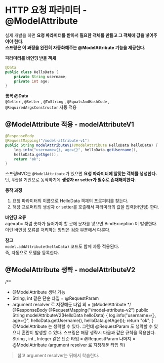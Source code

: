 HTTP 요청 파라미터 - @ModelAttribute
=======================================
실제 개발을 하면 **요청 파라미터를 받아서 필요한 객체를 만들고 그 객체에 값을 넣어주어야 한다.**        
**스프링은 이 과정을 완전히 자동화해주는 @ModelAttribute 기능을 제공한다.**       

**파라미터를 바인딩 받을 객체**   
```java
@Data
public class HelloData {
    private String username;
    private int age;
}
```  
**롬복 @Data**   
`@Getter` , `@Setter` , `@ToString` , `@EqualsAndHashCode` , `@RequiredArgsConstructor` 자동 적용  

## @ModelAttribute 적용 - modelAttributeV1
```java
@ResponseBody
@RequestMapping("/model-attribute-v1")
public String modelAttributeV1(@ModelAttribute HelloData helloData) {
    log.info("username={}, age={}", helloData.getUsername(),
    helloData.getAge());
    return "ok";
}
```
스프링MVC는 `@ModelAttribute`가 있으면 **요청 파라미터에 알맞는 객체를 생성한다.**      
단, `주입`을 기반으로 동작하기에 **생성자 or setter가 필수로 존재해야한다.**              
   
**동작 과정**
1. 요청 파라미터의 이름으로 HelloData 객체의 프로퍼티를 찾는다.   
2. 해당 프로퍼티의 생성자 or setter를 호출해서 파라미터의 값을 입력(바인딩) 한다.
        
**바인딩 오류**   
age=abc 처럼 숫자가 들어가야 할 곳에 문자를 넣으면 BindException 이 발생한다.    
이런 바인딩 오류를 처리하는 방법은 검증 부분에서 다룬다.
   
**참고**   
`model.addAttribute(helloData)` 코드도 함께 자동 적용된다.        
즉, 자동으로 모델을 등록한다.      
   
## @ModelAttribute 생략 - modelAttributeV2
/**
 * @ModelAttribute 생략 가능
 * String, int 같은 단순 타입 = @RequestParam
 * argument resolver 로 지정해둔 타입 외 = @ModelAttribute
 */
@ResponseBody
@RequestMapping("/model-attribute-v2")
public String modelAttributeV2(HelloData helloData) {
 log.info("username={}, age={}", helloData.getUsername(),
helloData.getAge());
 return "ok";
}
@ModelAttribute 는 생략할 수 있다.
그런데 @RequestParam 도 생략할 수 있으니 혼란이 발생할 수 있다.
스프링은 해당 생략시 다음과 같은 규칙을 적용한다.
String , int , Integer 같은 단순 타입 = @RequestParam
나머지 = @ModelAttribute (argument resolver 로 지정해둔 타입 외)
> 참고
> argument resolver는 뒤에서 학습한다.
